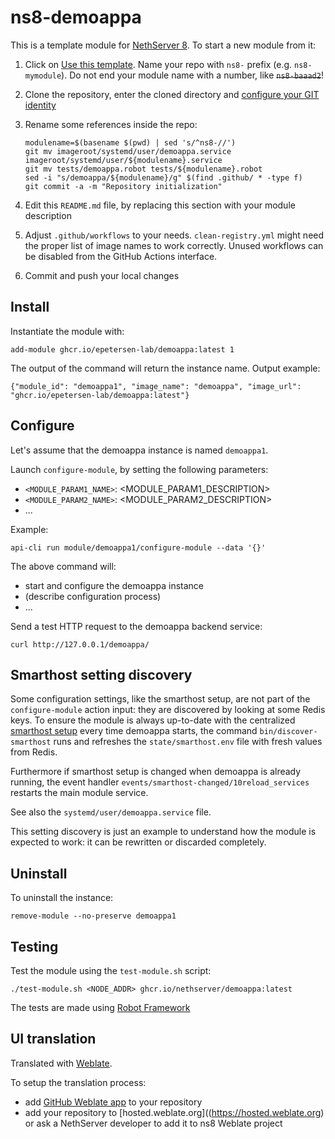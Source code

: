 # ns8-demoappa

This is a template module for [NethServer 8](https://github.com/NethServer/ns8-core).
To start a new module from it:

1. Click on [Use this template](https://github.com/NethServer/ns8-demoappa/generate).
   Name your repo with `ns8-` prefix (e.g. `ns8-mymodule`). 
   Do not end your module name with a number, like ~~`ns8-baaad2`~~!

1. Clone the repository, enter the cloned directory and
   [configure your GIT identity](https://git-scm.com/book/en/v2/Getting-Started-First-Time-Git-Setup#_your_identity)

1. Rename some references inside the repo:
   ```
   modulename=$(basename $(pwd) | sed 's/^ns8-//')
   git mv imageroot/systemd/user/demoappa.service imageroot/systemd/user/${modulename}.service
   git mv tests/demoappa.robot tests/${modulename}.robot
   sed -i "s/demoappa/${modulename}/g" $(find .github/ * -type f)
   git commit -a -m "Repository initialization"
   ```

1. Edit this `README.md` file, by replacing this section with your module
   description

1. Adjust `.github/workflows` to your needs. `clean-registry.yml` might
   need the proper list of image names to work correctly. Unused workflows
   can be disabled from the GitHub Actions interface.

1. Commit and push your local changes

## Install

Instantiate the module with:

    add-module ghcr.io/epetersen-lab/demoappa:latest 1

The output of the command will return the instance name.
Output example:

    {"module_id": "demoappa1", "image_name": "demoappa", "image_url": "ghcr.io/epetersen-lab/demoappa:latest"}

## Configure

Let's assume that the demoappa instance is named `demoappa1`.

Launch `configure-module`, by setting the following parameters:
- `<MODULE_PARAM1_NAME>`: <MODULE_PARAM1_DESCRIPTION>
- `<MODULE_PARAM2_NAME>`: <MODULE_PARAM2_DESCRIPTION>
- ...

Example:

    api-cli run module/demoappa1/configure-module --data '{}'

The above command will:
- start and configure the demoappa instance
- (describe configuration process)
- ...

Send a test HTTP request to the demoappa backend service:

    curl http://127.0.0.1/demoappa/

## Smarthost setting discovery

Some configuration settings, like the smarthost setup, are not part of the
`configure-module` action input: they are discovered by looking at some
Redis keys.  To ensure the module is always up-to-date with the
centralized [smarthost
setup](https://nethserver.github.io/ns8-core/core/smarthost/) every time
demoappa starts, the command `bin/discover-smarthost` runs and refreshes
the `state/smarthost.env` file with fresh values from Redis.

Furthermore if smarthost setup is changed when demoappa is already
running, the event handler `events/smarthost-changed/10reload_services`
restarts the main module service.

See also the `systemd/user/demoappa.service` file.

This setting discovery is just an example to understand how the module is
expected to work: it can be rewritten or discarded completely.

## Uninstall

To uninstall the instance:

    remove-module --no-preserve demoappa1

## Testing

Test the module using the `test-module.sh` script:


    ./test-module.sh <NODE_ADDR> ghcr.io/nethserver/demoappa:latest

The tests are made using [Robot Framework](https://robotframework.org/)

## UI translation

Translated with [Weblate](https://hosted.weblate.org/projects/ns8/).

To setup the translation process:

- add [GitHub Weblate app](https://docs.weblate.org/en/latest/admin/continuous.html#github-setup) to your repository
- add your repository to [hosted.weblate.org]((https://hosted.weblate.org) or ask a NethServer developer to add it to ns8 Weblate project

